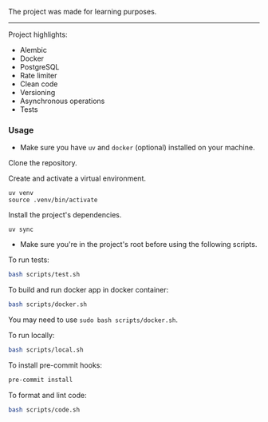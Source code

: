 The project was made for learning purposes.

___

Project highlights:
- Alembic
- Docker
- PostgreSQL
- Rate limiter
- Clean code
- Versioning
- Asynchronous operations
- Tests

### Usage

- Make sure you have `uv` and `docker` (optional) installed on your machine.

Clone the repository.

Create and activate a virtual environment.
```
uv venv
source .venv/bin/activate
```

Install the project's dependencies.
```
uv sync
```

- Make sure you\'re in the project's root before using the following scripts.

To run tests:
```bash
bash scripts/test.sh
```

To build and run docker app in docker container:
```bash
bash scripts/docker.sh
```
You may need to use `sudo bash scripts/docker.sh`.

To run locally:
```bash
bash scripts/local.sh
```

To install pre-commit hooks:
```bash
pre-commit install
```

To format and lint code:
```bash
bash scripts/code.sh
```
